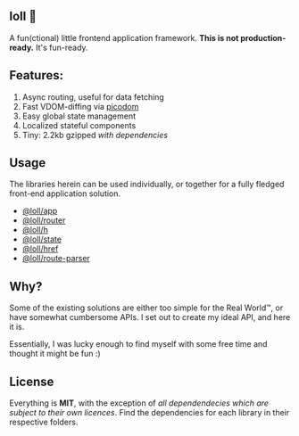 ## loll 🤣
A fun(ctional) little frontend application framework. **This is not production-ready.** It's fun-ready.

## Features:
1. Async routing, useful for data fetching
2. Fast VDOM-diffing via [picodom](https://github.com/picodom/picodom)
3. Easy global state management
4. Localized stateful components
5. Tiny: 2.2kb gzipped *with dependencies*

## Usage
The libraries herein can be used individually, or together for a fully fledged front-end application solution.

- [@loll/app](https://github.com/estrattonbailey/loll/tree/master/packages/loll-app)
- [@loll/router](https://github.com/estrattonbailey/loll/tree/master/packages/loll-router)
- [@loll/h](https://github.com/estrattonbailey/loll/tree/master/packages/loll-h)
- [@loll/state](https://github.com/estrattonbailey/loll/tree/master/packages/loll-state)
- [@loll/href](https://github.com/estrattonbailey/loll/tree/master/packages/loll-href)
- [@loll/route-parser](https://github.com/estrattonbailey/loll/tree/master/packages/loll-route-parser)

## Why?
Some of the existing solutions are either too simple for the Real World™, or have somewhat cumbersome APIs. I set out to create my ideal API, and here it is.

Essentially, I was lucky enough to find myself with some free time and thought it might be fun :)

## License
Everything is **MIT**, with the exception of *all dependendecies which are subject to their own licences*. Find the dependencies for each library in their respective folders.
